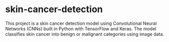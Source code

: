 # skin-cancer-detection
This project is a skin cancer detection model using Convolutional Neural Networks (CNNs) built in Python with TensorFlow and Keras. The model classifies skin cancer into benign or malignant categories using image data.
